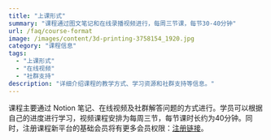 ```yaml
---
title: "上课形式"
summary: "课程通过图文笔记和在线录播视频进行，每周三节课，每节30-40分钟"
url: /faq/course-format
image: /images/content/3d-printing-3758154_1920.jpg
category: "课程信息"
tags:
  - "上课形式"
  - "在线视频"
  - "社群支持"
description: "详细介绍课程的教学方式、学习资源和社群支持等信息。"
---
```


课程主要通过 Notion 笔记、在线视频及社群解答问题的方式进行。学员可以根据自己的进度进行学习，视频课程安排为每周三节，每节课时长约为40分钟。同时，注册课程新平台的基础会员将有更多会员权限：[注册链接](https://app.justincourse.com/membership-checkout/?pmpro_level=1)。
